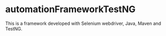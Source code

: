 # automationFrameworkTestNG
This is a framework developed with Selenium webdriver, Java, Maven and TestNG. 
